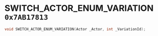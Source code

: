 # SWITCH_ACTOR_ENUM_VARIATION `0x7AB17813`

```cpp
void SWITCH_ACTOR_ENUM_VARIATION(Actor _Actor, int _VariationId);
```